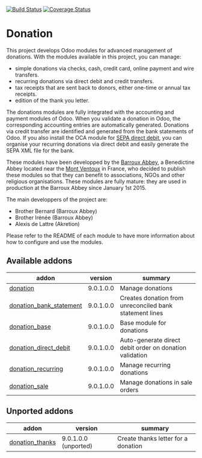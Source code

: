 [![Build Status](https://travis-ci.org/OCA/donation.svg?branch=9.0)](https://travis-ci.org/OCA/donation)
[![Coverage Status](https://coveralls.io/repos/OCA/donation/badge.png?branch=9.0)](https://coveralls.io/r/OCA/donation?branch=9.0)

# Donation

This project develops Odoo modules for advanced management of donations. With the modules available in this project, you can manage:
* simple donations via checks, cash, credit card, online payment and wire transfers.
* recurring donations via direct debit and credit transfers.
* tax receipts that are sent back to donors, either one-time or annual tax receipts.
* edition of the thank you letter.

The donations modules are fully integrated with the accounting and payment modules of Odoo. When you validate a donation in Odoo, the corresponding accounting entries are automatically generated. Donations via credit transfer are identified and generated from the bank statements of Odoo. If you also install the OCA module for [SEPA direct debit](https://github.com/OCA/bank-payment/tree/9.0/account_banking_sepa_direct_debit), you can organise your recurring donations via direct debit and easily generate the SEPA XML file for the bank.

These modules have been developped by the
[Barroux Abbey](http://www.barroux.org/), a Benedictine Abbey located near the
[Mont Ventoux](http://en.wikipedia.org/wiki/Mont_Ventoux) in France,
who decided to publish these modules so that they can benefit to
associations, NGOs and other religious organisations. These modules are
fully mature: they are used in production at the Barroux Abbey since
January 1st 2015.

The main developpers of the project are:
* Brother Bernard (Barroux Abbey)
* Brother Irénée (Barroux Abbey)
* Alexis de Lattre (Akretion)

Please refer to the README of each module to have more information about
how to configure and use the modules.

[//]: # (addons)

Available addons
----------------
addon | version | summary
--- | --- | ---
[donation](donation/) | 9.0.1.0.0 | Manage donations
[donation_bank_statement](donation_bank_statement/) | 9.0.1.0.0 | Creates donation from unreconciled bank statement lines
[donation_base](donation_base/) | 9.0.1.0.0 | Base module for donations
[donation_direct_debit](donation_direct_debit/) | 9.0.1.0.0 | Auto-generate direct debit order on donation validation
[donation_recurring](donation_recurring/) | 9.0.1.0.0 | Manage recurring donations
[donation_sale](donation_sale/) | 9.0.1.0.0 | Manage donations in sale orders

Unported addons
---------------
addon | version | summary
--- | --- | ---
[donation_thanks](donation_thanks/) | 9.0.1.0.0 (unported) | Create thanks letter for a donation

[//]: # (end addons)

